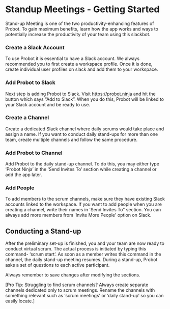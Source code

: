 # Standup Meetings - Getting Started

Stand-up Meeting is one of the two productivity-enhancing features of Probot. To gain maximum benefits, learn how the app works and ways to potentially increase the productivity of your team using this slackbot.

### Create a Slack Account
To use Probot it is essential to have a Slack account. We always recommended you to first create a workspace profile. Once it is done, create individual user profiles on slack and add them to your workspace. 

### Add Probot to Slack
Next step is adding Probot to Slack. Visit https://probot.ninja and hit the button which says “Add to Slack”. When you do this, Probot will be linked to your Slack account and be ready to use.  

### Create a Channel
Create a dedicated Slack channel where daily scrums would take place and assign a name. If you want to conduct daily stand-ups for more than one team, create multiple channels and follow the same procedure.

### Add Probot to Channel
Add Probot to the daily stand-up channel. To do this, you may either type ‘Probot Ninja’ in the ‘Send Invites To’ section while creating a channel or add the app later.

### Add People
To add members to the scrum channels, make sure they have existing Slack accounts linked to the workspace. If you want to add people when you are creating a channel, write their names in 'Send Invites To" section. You can always add more members from 'Invite More People' option on Slack.

## Conducting a Stand-up
After the preliminary set-up is finished, you and your team are now ready to conduct virtual scrum. The actual process is initiated by typing this command- ‘scrum start’. As soon as a member writes this command in the channel, the daily stand-up meeting resumes. During a stand-up, Probot asks a set of questions to each active participant. 

Always remember to save changes after modifying the sections.



[Pro Tip: Struggling to find scrum channels? Always create separate channels dedicated only to scrum meetings. Rename the channels with something relevant such as ‘scrum meetings’ or ‘daily stand-up’ so you can easily locate.]
